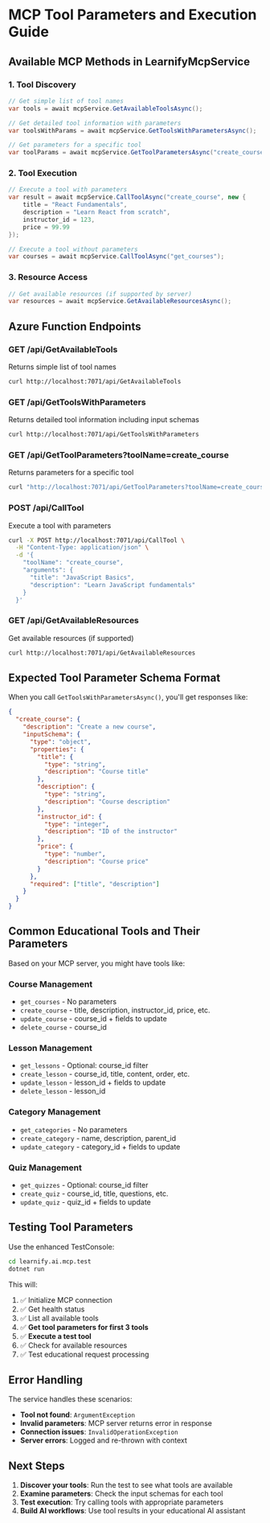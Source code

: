 ﻿# MCP Tool Parameters and Execution Guide

## Available MCP Methods in LearnifyMcpService

### 1. **Tool Discovery**
```csharp
// Get simple list of tool names
var tools = await mcpService.GetAvailableToolsAsync();

// Get detailed tool information with parameters
var toolsWithParams = await mcpService.GetToolsWithParametersAsync();

// Get parameters for a specific tool
var toolParams = await mcpService.GetToolParametersAsync("create_course");
```

### 2. **Tool Execution**
```csharp
// Execute a tool with parameters
var result = await mcpService.CallToolAsync("create_course", new {
    title = "React Fundamentals",
    description = "Learn React from scratch",
    instructor_id = 123,
    price = 99.99
});

// Execute a tool without parameters
var courses = await mcpService.CallToolAsync("get_courses");
```

### 3. **Resource Access**
```csharp
// Get available resources (if supported by server)
var resources = await mcpService.GetAvailableResourcesAsync();
```

## Azure Function Endpoints

### **GET /api/GetAvailableTools**
Returns simple list of tool names
```bash
curl http://localhost:7071/api/GetAvailableTools
```

### **GET /api/GetToolsWithParameters**
Returns detailed tool information including input schemas
```bash
curl http://localhost:7071/api/GetToolsWithParameters
```

### **GET /api/GetToolParameters?toolName=create_course**
Returns parameters for a specific tool
```bash
curl "http://localhost:7071/api/GetToolParameters?toolName=create_course"
```

### **POST /api/CallTool**
Execute a tool with parameters
```bash
curl -X POST http://localhost:7071/api/CallTool \
  -H "Content-Type: application/json" \
  -d '{
    "toolName": "create_course",
    "arguments": {
      "title": "JavaScript Basics",
      "description": "Learn JavaScript fundamentals"
    }
  }'
```

### **GET /api/GetAvailableResources**
Get available resources (if supported)
```bash
curl http://localhost:7071/api/GetAvailableResources
```

## Expected Tool Parameter Schema Format

When you call `GetToolsWithParametersAsync()`, you'll get responses like:

```json
{
  "create_course": {
    "description": "Create a new course",
    "inputSchema": {
      "type": "object",
      "properties": {
        "title": {
          "type": "string",
          "description": "Course title"
        },
        "description": {
          "type": "string", 
          "description": "Course description"
        },
        "instructor_id": {
          "type": "integer",
          "description": "ID of the instructor"
        },
        "price": {
          "type": "number",
          "description": "Course price"
        }
      },
      "required": ["title", "description"]
    }
  }
}
```

## Common Educational Tools and Their Parameters

Based on your MCP server, you might have tools like:

### **Course Management**
- `get_courses` - No parameters
- `create_course` - title, description, instructor_id, price, etc.
- `update_course` - course_id + fields to update
- `delete_course` - course_id

### **Lesson Management**
- `get_lessons` - Optional: course_id filter
- `create_lesson` - course_id, title, content, order, etc.
- `update_lesson` - lesson_id + fields to update
- `delete_lesson` - lesson_id

### **Category Management**
- `get_categories` - No parameters
- `create_category` - name, description, parent_id
- `update_category` - category_id + fields to update

### **Quiz Management**
- `get_quizzes` - Optional: course_id filter
- `create_quiz` - course_id, title, questions, etc.
- `update_quiz` - quiz_id + fields to update

## Testing Tool Parameters

Use the enhanced TestConsole:

```bash
cd learnify.ai.mcp.test
dotnet run
```

This will:
1. ✅ Initialize MCP connection
2. ✅ Get health status
3. ✅ List all available tools
4. ✅ **Get tool parameters for first 3 tools**
5. ✅ **Execute a test tool**
6. ✅ Check for available resources
7. ✅ Test educational request processing

## Error Handling

The service handles these scenarios:
- **Tool not found**: `ArgumentException`
- **Invalid parameters**: MCP server returns error in response
- **Connection issues**: `InvalidOperationException`
- **Server errors**: Logged and re-thrown with context

## Next Steps

1. **Discover your tools**: Run the test to see what tools are available
2. **Examine parameters**: Check the input schemas for each tool
3. **Test execution**: Try calling tools with appropriate parameters
4. **Build AI workflows**: Use tool results in your educational AI assistant